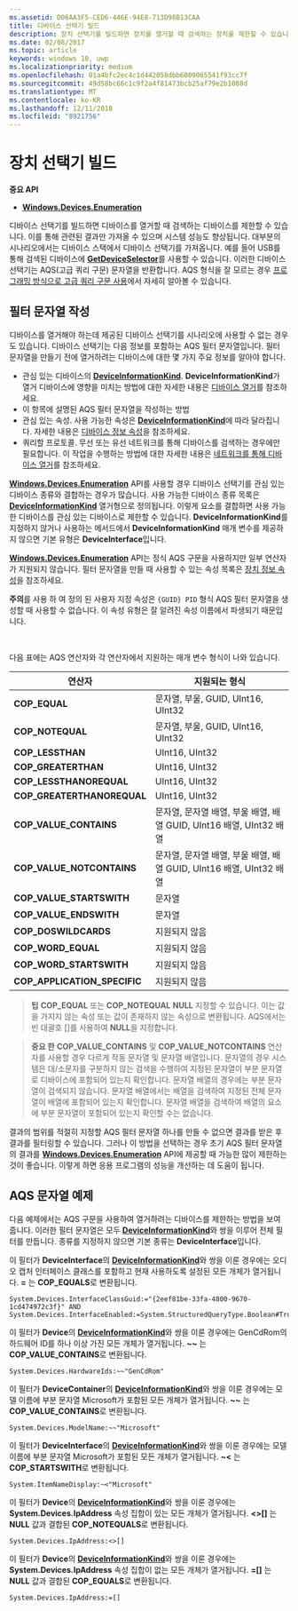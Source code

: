 ```yaml
---
ms.assetid: D06AA3F5-CED6-446E-94E8-713D98B13CAA
title: 디바이스 선택기 빌드
description: 장치 선택기를 빌드하면 장치를 열거할 때 검색하는 장치를 제한할 수 있습니다.
ms.date: 02/08/2017
ms.topic: article
keywords: windows 10, uwp
ms.localizationpriority: medium
ms.openlocfilehash: 01a4bfc2ec4c1d442058dbb6009065541f93cc7f
ms.sourcegitcommit: 49d58bc66c1c9f2a4f81473bcb25af79e2b1088d
ms.translationtype: MT
ms.contentlocale: ko-KR
ms.lasthandoff: 12/11/2018
ms.locfileid: "8921756"
---
```

# <a name="build-a-device-selector"></a>장치 선택기 빌드



**중요 API**

- [**Windows.Devices.Enumeration**](https://docs.microsoft.com/en-us/uwp/api/Windows.Devices.Enumeration)

디바이스 선택기를 빌드하면 디바이스를 열거할 때 검색하는 디바이스를 제한할 수 있습니다. 이를 통해 관련된 결과만 가져올 수 있으며 시스템 성능도 향상됩니다. 대부분의 시나리오에서는 디바이스 스택에서 디바이스 선택기를 가져옵니다. 예를 들어 USB를 통해 검색된 디바이스에 [**GetDeviceSelector**](https://msdn.microsoft.com/library/windows/apps/Dn264015)를 사용할 수 있습니다. 이러한 디바이스 선택기는 AQS(고급 쿼리 구문) 문자열을 반환합니다. AQS 형식을 잘 모르는 경우 [프로그래밍 방식으로 고급 쿼리 구문 사용](https://msdn.microsoft.com/library/windows/desktop/Bb266512)에서 자세히 알아볼 수 있습니다.

## <a name="building-the-filter-string"></a>필터 문자열 작성

디바이스를 열거해야 하는데 제공된 디바이스 선택기를 시나리오에 사용할 수 없는 경우도 있습니다. 디바이스 선택기는 다음 정보를 포함하는 AQS 필터 문자열입니다. 필터 문자열을 만들기 전에 열거하려는 디바이스에 대한 몇 가지 주요 정보를 알아야 합니다.

-   관심 있는 디바이스의 [**DeviceInformationKind**](https://msdn.microsoft.com/library/windows/apps/Dn948991). **DeviceInformationKind**가 열거 디바이스에 영향을 미치는 방법에 대한 자세한 내용은 [디바이스 열거](enumerate-devices.md)를 참조하세요.
-   이 항목에 설명된 AQS 필터 문자열을 작성하는 방법
-   관심 있는 속성. 사용 가능한 속성은 [**DeviceInformationKind**](https://msdn.microsoft.com/library/windows/apps/Dn948991)에 따라 달라집니다. 자세한 내용은 [디바이스 정보 속성](device-information-properties.md)을 참조하세요.
-   쿼리할 프로토콜. 무선 또는 유선 네트워크를 통해 디바이스를 검색하는 경우에만 필요합니다. 이 작업을 수행하는 방법에 대한 자세한 내용은 [네트워크를 통해 디바이스 열거](enumerate-devices-over-a-network.md)를 참조하세요.

[**Windows.Devices.Enumeration**](https://msdn.microsoft.com/library/windows/apps/BR225459) API를 사용할 경우 디바이스 선택기를 관심 있는 디바이스 종류와 결합하는 경우가 많습니다. 사용 가능한 디바이스 종류 목록은 [**DeviceInformationKind**](https://msdn.microsoft.com/library/windows/apps/Dn948991) 열거형으로 정의됩니다. 이렇게 요소를 결합하면 사용 가능한 디바이스를 관심 있는 디바이스로 제한할 수 있습니다. **DeviceInformationKind**를 지정하지 않거나 사용하는 메서드에서 **DeviceInformationKind** 매개 변수를 제공하지 않으면 기본 유형은 **DeviceInterface**입니다.

[**Windows.Devices.Enumeration**](https://msdn.microsoft.com/library/windows/apps/BR225459) API는 정식 AQS 구문을 사용하지만 일부 연산자가 지원되지 않습니다. 필터 문자열을 만들 때 사용할 수 있는 속성 목록은 [장치 정보 속성](device-information-properties.md)을 참조하세요.

**주의**를 사용 하 여 정의 된 사용자 지정 속성은 `{GUID} PID` 형식 AQS 필터 문자열을 생성할 때 사용할 수 없습니다. 이 속성 유형은 잘 알려진 속성 이름에서 파생되기 때문입니다.

 

다음 표에는 AQS 연산자와 각 연산자에서 지원하는 매개 변수 형식이 나와 있습니다.

| 연산자                       | 지원되는 형식                                                             |
|--------------------------------|-----------------------------------------------------------------------------|
| **COP\_EQUAL**                 | 문자열, 부울, GUID, UInt16, UInt32                                       |
| **COP\_NOTEQUAL**              | 문자열, 부울, GUID, UInt16, UInt32                                       |
| **COP\_LESSTHAN**              | UInt16, UInt32                                                              |
| **COP\_GREATERTHAN**           | UInt16, UInt32                                                              |
| **COP\_LESSTHANOREQUAL**       | UInt16, UInt32                                                              |
| **COP\_GREATERTHANOREQUAL**    | UInt16, UInt32                                                              |
| **COP\_VALUE\_CONTAINS**       | 문자열, 문자열 배열, 부울 배열, 배열 GUID, UInt16 배열, UInt32 배열 |
| **COP\_VALUE\_NOTCONTAINS**    | 문자열, 문자열 배열, 부울 배열, 배열 GUID, UInt16 배열, UInt32 배열 |
| **COP\_VALUE\_STARTSWITH**     | 문자열                                                                      |
| **COP\_VALUE\_ENDSWITH**       | 문자열                                                                      |
| **COP\_DOSWILDCARDS**          | 지원되지 않음                                                               |
| **COP\_WORD\_EQUAL**           | 지원되지 않음                                                               |
| **COP\_WORD\_STARTSWITH**      | 지원되지 않음                                                               |
| **COP\_APPLICATION\_SPECIFIC** | 지원되지 않음                                                               |


> **팁** **COP\_EQUAL** 또는 **COP\_NOTEQUAL** **NULL** 지정할 수 있습니다. 이는 값을 가지지 않는 속성 또는 값이 존재하지 않는 속성으로 변환됩니다. AQS에서는 빈 대괄호 \[\]를 사용하여 **NULL**을 지정합니다.

> **중요 한** **COP\_VALUE\_CONTAINS** 및 **COP\_VALUE\_NOTCONTAINS** 연산자를 사용할 경우 다르게 작동 문자열 및 문자열 배열입니다. 문자열의 경우 시스템은 대/소문자를 구분하지 않는 검색을 수행하여 지정된 문자열이 부분 문자열로 디바이스에 포함되어 있는지 확인합니다. 문자열 배열의 경우에는 부분 문자열이 검색되지 않습니다. 문자열 배열에서는 배열을 검색하여 지정된 전체 문자열이 배열에 포함되어 있는지 확인합니다. 문자열 배열을 검색하여 배열의 요소에 부분 문자열이 포함되어 있는지 확인할 수는 없습니다.

결과의 범위를 적절히 지정할 AQS 필터 문자열 하나를 만들 수 없으면 결과를 받은 후 결과를 필터링할 수 있습니다. 그러나 이 방법을 선택하는 경우 초기 AQS 필터 문자열의 결과를 [**Windows.Devices.Enumeration**](https://msdn.microsoft.com/library/windows/apps/BR225459) API에 제공할 때 가능한 많이 제한하는 것이 좋습니다. 이렇게 하면 응용 프로그램의 성능을 개선하는 데 도움이 됩니다.

## <a name="aqs-string-examples"></a>AQS 문자열 예제

다음 예제에서는 AQS 구문을 사용하여 열거하려는 디바이스를 제한하는 방법을 보여 줍니다. 이러한 필터 문자열은 모두 [**DeviceInformationKind**](https://msdn.microsoft.com/library/windows/apps/Dn948991)와 쌍을 이루어 전체 필터를 만듭니다. 종류를 지정하지 않으면 기본 종류는 **DeviceInterface**입니다.

이 필터가 **DeviceInterface**의 [**DeviceInformationKind**](https://msdn.microsoft.com/library/windows/apps/Dn948991)와 쌍을 이룬 경우에는 오디오 캡처 인터페이스 클래스를 포함하고 현재 사용하도록 설정된 모든 개체가 열거됩니다. **=** 는 **COP\_EQUALS**로 변환됩니다.

``` syntax
System.Devices.InterfaceClassGuid:="{2eef81be-33fa-4800-9670-1cd474972c3f}" AND
System.Devices.InterfaceEnabled:=System.StructuredQueryType.Boolean#True
```

이 필터가 **Device**의 [**DeviceInformationKind**](https://msdn.microsoft.com/library/windows/apps/Dn948991)와 쌍을 이룬 경우에는 GenCdRom의 하드웨어 ID를 하나 이상 가진 모든 개체가 열거됩니다. **~~** 는 **COP\_VALUE\_CONTAINS**로 변환됩니다.

``` syntax
System.Devices.HardwareIds:~~"GenCdRom"
```

이 필터가 **DeviceContainer**의 [**DeviceInformationKind**](https://msdn.microsoft.com/library/windows/apps/Dn948991)와 쌍을 이룬 경우에는 모델 이름에 부분 문자열 Microsoft가 포함된 모든 개체가 열거됩니다. **~~** 는 **COP\_VALUE\_CONTAINS**로 변환됩니다.

``` syntax
System.Devices.ModelName:~~"Microsoft"
```

이 필터가 **DeviceInterface**의 [**DeviceInformationKind**](https://msdn.microsoft.com/library/windows/apps/Dn948991)와 쌍을 이룬 경우에는 모델 이름에 부분 문자열 Microsoft가 포함된 모든 개체가 열거됩니다. **~&lt;** 는 **COP\_STARTSWITH**로 변환됩니다.

``` syntax
System.ItemNameDisplay:~<"Microsoft"
```

이 필터가 **Device**의 [**DeviceInformationKind**](https://msdn.microsoft.com/library/windows/apps/Dn948991)와 쌍을 이룬 경우에는 **System.Devices.IpAddress** 속성 집합이 있는 모든 개체가 열거됩니다. **&lt;&gt;\[\]** 는 **NULL** 값과 결합된 **COP\_NOTEQUALS**로 변환됩니다.

``` syntax
System.Devices.IpAddress:<>[]
```

이 필터가 **Device**의 [**DeviceInformationKind**](https://msdn.microsoft.com/library/windows/apps/Dn948991)와 쌍을 이룬 경우에는 **System.Devices.IpAddress** 속성 집합이 없는 모든 개체가 열거됩니다. **=\[\]** 는 **NULL** 값과 결합된 **COP\_EQUALS**로 변환됩니다.

``` syntax
System.Devices.IpAddress:=[]
```

 

 
